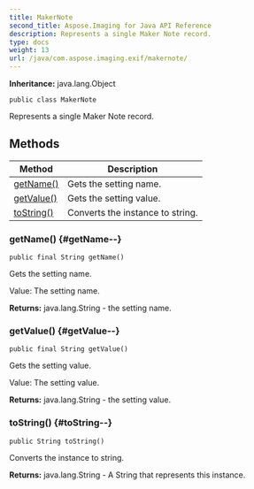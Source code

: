 ```yaml
---
title: MakerNote
second_title: Aspose.Imaging for Java API Reference
description: Represents a single Maker Note record.
type: docs
weight: 13
url: /java/com.aspose.imaging.exif/makernote/
---
```

**Inheritance:**
java.lang.Object
```
public class MakerNote
```

Represents a single Maker Note record.
## Methods

| Method | Description |
| --- | --- |
| [getName()](#getName--) | Gets the setting name. |
| [getValue()](#getValue--) | Gets the setting value. |
| [toString()](#toString--) | Converts the instance to string. |
### getName() {#getName--}
```
public final String getName()
```


Gets the setting name.

Value: The setting name.

**Returns:**
java.lang.String - the setting name.
### getValue() {#getValue--}
```
public final String getValue()
```


Gets the setting value.

Value: The setting value.

**Returns:**
java.lang.String - the setting value.
### toString() {#toString--}
```
public String toString()
```


Converts the instance to string.

**Returns:**
java.lang.String - A String that represents this instance.
